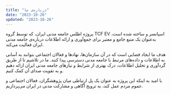```yaml
---
title: "درباره‌ی ما"
date: "2023-10-26"
updated: "2023-10-26"
---
```



پروژه اطلس جامعه مدنی ایران، که توسط گروه TCF EV اسپانسر و ساخته شده است، به‌عنوان یک منبع جامع و معتبر برای جمع‌آوری و ارائه اطلاعات درباره‌ی جامعه مدنی ایران فعالیت می‌کند. 

هدف ما ایجاد فضایی است که در آن سازمان‌ها، نهادها و فعالان اجتماعی بتوانند به آسانی به اطلاعات و داده‌های مرتبط با جامعه مدنی دسترسی پیدا کنند. ما در تلاشیم تا از طریق گردآوری و تحلیل اطلاعات، درک بهتری از شرایط و نیازهای جامعه مدنی ایران ارائه دهیم و به تقویت صدای آن کمک کنیم.

با امید به اینکه این پروژه به عنوان یک پل ارتباطی میان پژوهشگران، فعالان اجتماعی و عموم مردم عمل کند، به ترویج آگاهی و مشارکت مدنی در ایران می‌پردازیم.